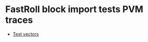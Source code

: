 # FastRoll block import tests PVM traces

- [Test vectors](https://github.com/davxy/jam-test-vectors/tree/1f38ba185ad7a96270ab88602bf5d4ca88b2fc45/traces)
